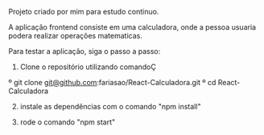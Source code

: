 Projeto criado por mim para estudo continuo.

A aplicação frontend consiste em uma calculadora, onde a pessoa usuaria podera realizar operações matematicas.

Para testar a aplicação, siga o passo a passo:

1. Clone o repositório utilizando comandoÇ
  
  º git clone git@github.com:fariasao/React-Calculadora.git
  º cd React-Calculadora

2. instale as dependências com o comando "npm install"

3. rode o comando "npm start"